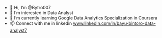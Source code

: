 - 👋 Hi, I’m @Bytro007
- 👀 I’m interested in Data Analyst
- 🌱 I’m currently learning Google Data Analytics Specialization in Coursera
- 📫 Connect with me in linkedin www.linkedin.com/in/bayu-bintoro-data-analyst7


<!---
Bytro007/Bytro007 is a ✨ special ✨ repository because its `README.md` (this file) appears on your GitHub profile.
You can click the Preview link to take a look at your changes.
--->
